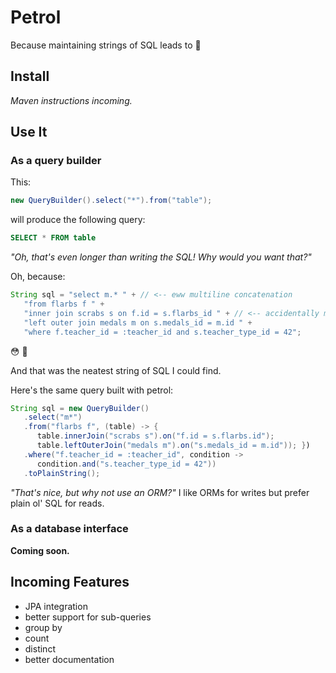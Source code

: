 # Petrol

Because maintaining strings of SQL leads to :shit:

## Install

*Maven instructions incoming.*

## Use It

### As a query builder

This:

```java
new QueryBuilder().select("*").from("table");
```

will produce the following query:

```sql
SELECT * FROM table
```

*"Oh, that's even longer than writing the SQL! Why would you want that?"* 

Oh, because:

```java
String sql = "select m.* " + // <-- eww multiline concatenation
   "from flarbs f " +
   "inner join scrabs s on f.id = s.flarbs_id " + // <-- accidentally miss a space and you die
   "left outer join medals m on s.medals_id = m.id " +
   "where f.teacher_id = :teacher_id and s.teacher_type_id = 42";
```

:flushed: :gun:

And that was the neatest string of SQL I could find.

Here's the same query built with petrol:

```Java
String sql = new QueryBuilder()
   .select("m*")
   .from("flarbs f", (table) -> {
      table.innerJoin("scrabs s").on("f.id = s.flarbs.id");
      table.leftOuterJoin("medals m").on("s.medals_id = m.id")); })
   .where("f.teacher_id = :teacher_id", condition ->
      condition.and("s.teacher_type_id = 42"))
   .toPlainString();
```

*"That's nice, but why not use an ORM?"* I like ORMs for writes but prefer plain ol' SQL for reads.

### As a database interface

**Coming soon.**

## Incoming Features

* JPA integration
* better support for sub-queries
* group by
* count
* distinct
* better documentation
